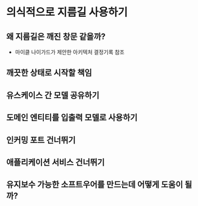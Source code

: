 # 의식적으로 지름길 사용하기

## 왜 지름길은 깨진 창문 같을까?

* 마이클 나이가드가 제안한 아키텍처 결정기록 참조

## 깨끗한 상태로 시작할 책임

## 유스케이스 간 모델 공유하기

## 도메인 엔티티를 입출력 모델로 사용하기

## 인커밍 포트 건너뛰기

## 애플리케이션 서비스 건너뛰기

## 유지보수 가능한 소프트우어를 만드는데 어떻게 도움이 될까?

